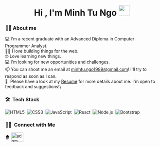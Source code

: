 <h1 align="center">Hi , I'm Minh Tu Ngo <img src="https://media.giphy.com/media/hvRJCLFzcasrR4ia7z/giphy.gif" width="35"></h1>

### :sassy_man:  About me
:computer: I'm a recent graduate with an Advanced Diploma in Computer Programmer Analyst.\
:technologist: I love building things for the web.\
:nerd_face: Love learning new things.\
:computer: I'm looking for new opportunities and challenges.\
📫 You can shoot me an email at minhtu.ngo1999@gmail.com! I'll try to respond as soon as I can.\
📄 &nbsp;Please have a look at my [Resume](https://minhtungo.com//MinhNgoResume.pdf) for more details about me. I'm open to feedback and suggestions!\

### 🛠 &nbsp;Tech Stack
![HTML5](https://img.shields.io/badge/-HTML-05122A?style=flat&logo=HTML5)&nbsp;
![CSS3](https://img.shields.io/badge/-CSS-05122A?style=flat&logo=CSS3&logoColor=1572B6)&nbsp;
![JavaScript](https://img.shields.io/badge/-JavaScript-05122A?style=flat&logo=javascript)&nbsp;
![React](https://img.shields.io/badge/-React-05122A?style=flat&logo=react)&nbsp;
![Node.js](https://img.shields.io/badge/-Node.js-05122A?style=flat&logo=node.js)&nbsp;
![Bootstrap](https://img.shields.io/badge/-Bootstrap-05122A?style=flat&logo=bootstrap&logoColor=563D7C)

### 🤝🏻 &nbsp;Connect with Me
<p align="left>
  <a href="https://minhtungo.com" target='_blank'>🏠</a>
  <a href="https://www.linkedin.com/in/minhtungo" target="blank"><img align="center"
      src="https://raw.githubusercontent.com/rahuldkjain/github-profile-readme-generator/master/src/images/icons/Social/linked-in-alt.svg"
      alt="adam pithewan" height="30" width="40" />
  </a>
  </p>

